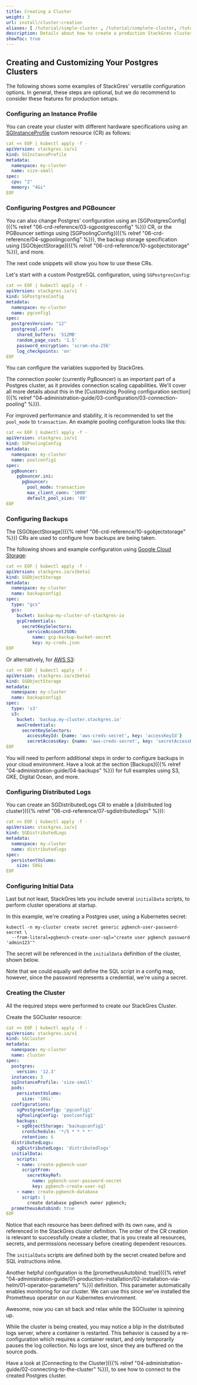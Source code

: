 ```yaml
---
title: Creating a Cluster
weight: 3
url: install/cluster-creation
aliases: [ /tutorial/simple-cluster , /tutorial/complete-cluster, /tutorial/complete-cluster/create-cluster ]
description: Details about how to create a production StackGres cluster.
showToc: true
---
```


## Creating and Customizing Your Postgres Clusters

The following shows some examples of StackGres' versatile configuration options.
In general, these steps are optional, but we do recommend to consider these features for production setups.

### Configuring an Instance Profile

You can create your cluster with different hardware specifications using an [SGInstanceProfile](https://stackgres.io/doc/latest/04-postgres-cluster-management/03-instance-profiles/) custom resource (CR) as follows:

```yaml
cat << EOF | kubectl apply -f -
apiVersion: stackgres.io/v1
kind: SGInstanceProfile
metadata:
  namespace: my-cluster
  name: size-small
spec:
  cpu: "2"
  memory: "4Gi"
EOF
```

### Configuring Postgres and PGBouncer

You can also change Postgres' configuration using an [SGPostgresConfig]({{% relref "06-crd-reference/03-sgpostgresconfig" %}}) CR, or the PGBouncer settings using [SGPoolingConfig]({{% relref "06-crd-reference/04-sgpoolingconfig" %}}), the backup storage specification using [SGObjectStorage]({{% relref "06-crd-reference/10-sgobjectstorage" %}}), and more.

The next code snippets will show you how to use these CRs.

Let's start with a custom PostgreSQL configuration, using `SGPostgresConfig`:

```yaml
cat << EOF | kubectl apply -f -
apiVersion: stackgres.io/v1
kind: SGPostgresConfig
metadata:
  namespace: my-cluster
  name: pgconfig1
spec:
  postgresVersion: "12"
  postgresql.conf:
    shared_buffers: '512MB'
    random_page_cost: '1.5'
    password_encryption: 'scram-sha-256'
    log_checkpoints: 'on'
EOF
```

You can configure the variables supported by StackGres.

The connection pooler (currently PgBouncer) is an important part of a Postgres cluster, as it provides connection scaling capabilities.
We'll cover all more details about this in the [Customizing Pooling configuration section]({{% relref "04-administration-guide/03-configuration/03-connection-pooling" %}}).

For improved performance and stability, it is recommended to set the `pool_mode` to `transaction`. An example pooling configuration looks like this:

```yaml
cat << EOF | kubectl apply -f -
apiVersion: stackgres.io/v1
kind: SGPoolingConfig
metadata:
  namespace: my-cluster
  name: poolconfig1
spec:
  pgBouncer:
    pgbouncer.ini:
      pgbouncer:
        pool_mode: transaction
        max_client_conn: '1000'
        default_pool_size: '80'
EOF
```

### Configuring Backups

The [SGObjectStorage]({{% relref "06-crd-reference/10-sgobjectstorage" %}}) CRs are used to configure how backups are being taken.

The following shows and example configuration using [Google Cloud Storage](https://cloud.google.com/storage/):

```yaml
cat << EOF | kubectl apply -f -
apiVersion: stackgres.io/v1beta1
kind: SGObjectStorage
metadata:
  namespace: my-cluster
  name: backupconfig1
spec:
  type: "gcs"
  gcs:
    bucket: backup-my-cluster-of-stackgres-io
    gcpCredentials:
      secretKeySelectors:
        serviceAccountJSON: 
          name: gcp-backup-bucket-secret
          key: my-creds.json
EOF
```

Or alternatively, for [AWS S3](https://aws.amazon.com/s3/):

```yaml
cat << EOF | kubectl apply -f -
apiVersion: stackgres.io/v1beta1
kind: SGObjectStorage
metadata:
  namespace: my-cluster
  name: backupconfig1
spec:
  type: 's3'
  s3:
    bucket: 'backup.my-cluster.stackgres.io'
    awsCredentials:
      secretKeySelectors:
        accessKeyId: {name: 'aws-creds-secret', key: 'accessKeyId'}
        secretAccessKey: {name: 'aws-creds-secret', key: 'secretAccessKey'}
EOF
```

You will need to perform additional steps in order to configure backups in your cloud environment.
Have a look at the section [Backups]({{% relref "04-administration-guide/04-backups" %}}) for full examples using S3, GKE, Digital Ocean, and more.

### Configuring Distributed Logs

You can create an SGDistributedLogs CR to enable a [distributed log cluster]({{% relref "06-crd-reference/07-sgdistributedlogs" %}}):

```yaml
cat << EOF | kubectl apply -f -
apiVersion: stackgres.io/v1
kind: SGDistributedLogs
metadata:
  namespace: my-cluster
  name: distributedlogs
spec:
  persistentVolume:
    size: 50Gi
EOF
```

### Configuring Initial Data

Last but not least, StackGres lets you include several `initialData` scripts, to perform cluster operations at startup.

In this example, we're creating a Postgres user, using a Kubernetes secret:

```
kubectl -n my-cluster create secret generic pgbench-user-password-secret \
  --from-literal=pgbench-create-user-sql="create user pgbench password 'admin123'"
```

The secret will be referenced in the `initialData` definition of the cluster, shown below.

Note that we could equally well define the SQL script in a config map, however, since the password represents a credential, we're using a secret.


### Creating the Cluster

All the required steps were performed to create our StackGres Cluster.

Create the SGCluster resource:

```yaml
cat << EOF | kubectl apply -f -
apiVersion: stackgres.io/v1
kind: SGCluster
metadata:
  namespace: my-cluster
  name: cluster
spec:
  postgres:
    version: '12.3'
  instances: 3
  sgInstanceProfile: 'size-small'
  pods:
    persistentVolume:
      size: '10Gi'
  configurations:
    sgPostgresConfig: 'pgconfig1'
    sgPoolingConfig: 'poolconfig1'
    backups:
    - sgObjectStorage: 'backupconfig1'
      cronSchedule: '*/5 * * * *'
      retention: 6
  distributedLogs:
    sgDistributedLogs: 'distributedlogs'
  initialData:
    scripts:
    - name: create-pgbench-user
      scriptFrom:
        secretKeyRef:
          name: pgbench-user-password-secret
          key: pgbench-create-user-sql
    - name: create-pgbench-database
      script: |
        create database pgbench owner pgbench;
  prometheusAutobind: true
EOF
```

Notice that each resource has been defined with its own `name`, and is referenced in the StackGres cluster definition.
The order of the CR creation is relevant to successfully create a cluster, that is you create all resources, secrets, and permissions necessary before creating dependent resources.

The `initialData` scripts are defined both by the secret created before and SQL instructions inline.

Another helpful configuration is the [prometheusAutobind: true]({{% relref "04-administration-guide/01-production-installation/02-installation-via-helm/01-operator-parameters" %}}) definition.
This parameter automatically enables monitoring for our cluster.
We can use this since we've installed the Prometheus operator on our Kubernetes environment.

Awesome, now you can sit back and relax while the SGCluster is spinning up.

While the cluster is being created, you may notice a blip in the distributed logs server, where a container is restarted.
This behavior is caused by a re-configuration which requires a container restart, and only temporarily pauses the log collection.
No logs are lost, since they are buffered on the source pods.

Have a look at [Connecting to the Cluster]({{% relref "04-administration-guide/02-connecting-to-the-cluster" %}}), to see how to connect to the created Postgres cluster.
